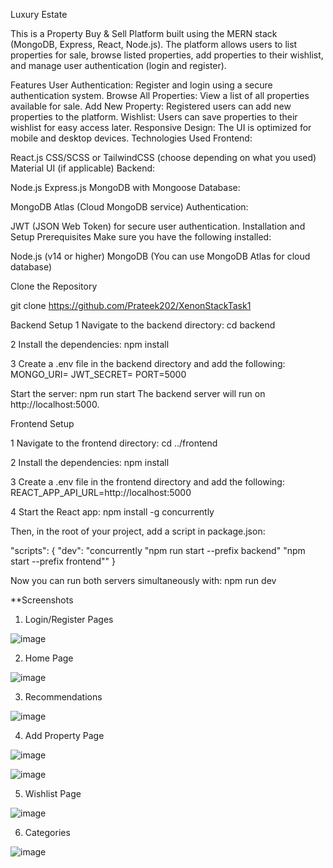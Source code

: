 Luxury Estate

This is a Property Buy & Sell Platform built using the MERN stack (MongoDB, Express, React, Node.js). The platform allows users to list properties for sale, browse listed properties, add properties to their wishlist, and manage user authentication (login and register).

Features
User Authentication: Register and login using a secure authentication system.
Browse All Properties: View a list of all properties available for sale.
Add New Property: Registered users can add new properties to the platform.
Wishlist: Users can save properties to their wishlist for easy access later.
Responsive Design: The UI is optimized for mobile and desktop devices.
Technologies Used
Frontend:

React.js
CSS/SCSS or TailwindCSS (choose depending on what you used)
Material UI (if applicable)
Backend:

Node.js
Express.js
MongoDB with Mongoose
Database:

MongoDB Atlas (Cloud MongoDB service)
Authentication:

JWT (JSON Web Token) for secure user authentication.
Installation and Setup
Prerequisites
Make sure you have the following installed:

Node.js (v14 or higher)
MongoDB (You can use MongoDB Atlas for cloud database)


Clone the Repository

git clone https://github.com/Prateek202/XenonStackTask1



Backend Setup
1 Navigate to the backend directory:
cd backend

2 Install the dependencies:
npm install

3 Create a .env file in the backend directory and add the following:
MONGO_URI=<Your MongoDB Atlas URI>
JWT_SECRET=<Your JWT Secret Key>
PORT=5000


Start the server:
npm run start
The backend server will run on http://localhost:5000.


Frontend Setup

1 Navigate to the frontend directory:
cd ../frontend

2 Install the dependencies:
npm install

3 Create a .env file in the frontend directory and add the following:
REACT_APP_API_URL=http://localhost:5000

4 Start the React app:
npm install -g concurrently

Then, in the root of your project, add a script in package.json:

"scripts": {
  "dev": "concurrently \"npm run start --prefix backend\" \"npm start --prefix frontend\""
}

Now you can run both servers simultaneously with:
npm run dev

**Screenshots
1.  Login/Register Pages

![image](https://github.com/user-attachments/assets/5317085b-600c-47cc-9cc4-9f7a488b48c5)

2. Home Page

![image](https://github.com/user-attachments/assets/ed19fb4a-7d45-4318-9e05-a059a0e6ecdf)

3. Recommendations

![image](https://github.com/user-attachments/assets/b9aa6318-cf2a-41f4-8ac2-8c70cef84797)

4. Add Property Page

![image](https://github.com/user-attachments/assets/e93f9346-8146-45b2-9e68-e9433c40b909)

![image](https://github.com/user-attachments/assets/768c3e13-3871-4412-8add-fc69c95169a9)

5. Wishlist Page

![image](https://github.com/user-attachments/assets/a87df8c5-f092-49cb-ba60-8b78af4b0186)

6. Categories

![image](https://github.com/user-attachments/assets/b8837104-f963-4709-86c2-7016f017e67d)


